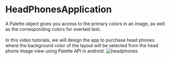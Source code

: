 # HeadPhonesApplication
A Palette object gives you access to the primary colors in an image, as well as the corresponding colors for overlaid text.<br><br>
In this video tutorials, we will design the app to purchase head phones where the background color of the layout will be selected from the head phone image view using Palette API in android.
![headphones](https://i.ibb.co/Q8rV7r4/Headphone-Part-3.png)
